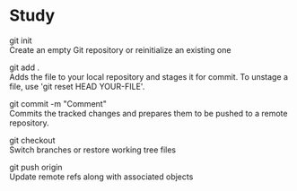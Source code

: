 # Study

git init <br>
Create an empty Git repository or reinitialize an existing one

git add .<br>
Adds the file to your local repository and stages it for commit. To unstage a file, use 'git reset HEAD YOUR-FILE'.

git commit -m "Comment" <br>
Commits the tracked changes and prepares them to be pushed to a remote repository.

git checkout <br>
Switch branches or restore working tree files

git push origin <your-branch> <br>
Update remote refs along with associated objects
